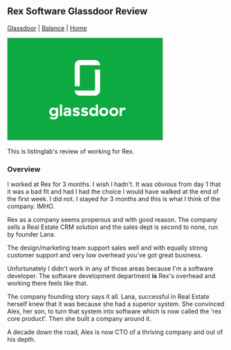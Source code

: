 ## Rex Software Glassdoor Review

[Glassdoor](./) | [Balance](../) | [Home](../..)

![Featured Image](images/glassdoor.png "Featured Image")

This is listinglab's review of working for Rex.

### Overview

I worked at Rex for 3 months. I wish I hadn't. It was obvious from day 1 that it was a bad fit and had I had the choice I would have walked at the end of the first week. I did not. I stayed for 3 months and this is what I think of the company. IMHO.

Rex as a company seems properous and with good reason. The company sells a Real Estate CRM solution and the sales dept is second to none, run by founder Lana.

The design/marketing team support sales well and with equally strong customer support and very low overhead you've got great business.

Unfortunately I didn't work in any of those areas because I'm a software developer. The software development department **is** Rex's overhead and working there feels like that.

The company founding story says it all. Lana, successful in Real Estate herself knew that it was because she had a superior system. She convinced Alex, her son, to turn that system into software which is now called the 'rex core product'. Then she built a company around it.

A decade down the road, Alex is now CTO of a thriving company and out of his depth.
